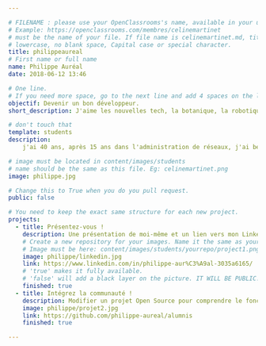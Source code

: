 ```yaml
---

# FILENAME : please use your OpenClassrooms's name, available in your url.
# Example: https://openclassrooms.com/membres/celinemartinet
# must be the name of your file. If file name is celinemartinet.md, title is celinemartinet.
# lowercase, no blank space, Capital case or special character.
title: philippeaureal
# First name or full name
name: Philippe Auréal
date: 2018-06-12 13:46

# One line.
# If you need more space, go to the next line and add 4 spaces on the left, as in 'description'.
objectif: Devenir un bon développeur.
short_description: J'aime les nouvelles tech, la botanique, la robotique et besoin de créer.

# don't touch that
template: students
description:
    j'ai 40 ans, après 15 ans dans l'administration de réseaux, j'ai besoin de développer mes competences dans un domaine créatif. 

# image must be located in content/images/students
# name should be the same as this file. Eg: celinemartinet.png
image: philippe.jpg

# Change this to True when you do you pull request.
public: false

# You need to keep the exact same structure for each new project.
projects:
  - title: Présentez-vous !
    description: Une présentation de moi-même et un lien vers mon LinkedIn.
    # Create a new repository for your images. Name it the same as your nickname and profile picture.
    # Image must be here: content/images/students/yourrepo/project1.png
    image: philippe/linkedin.jpg
    link: https://www.linkedin.com/in/philippe-aur%C3%A9al-3035a6165/
    # 'true' makes it fully available.
    # 'false' will add a black layer on the picture. IT WILL BE PUBLIC!
    finished: true
  - title: Intégrez la communauté !
    description: Modifier un projet Open Source pour comprendre le fonctionnement de Git, de Github et des pull requests. 
    image: philippe/projet2.jpg
    link: https://github.com/philippe-aureal/alumnis
    finished: true

---
```


